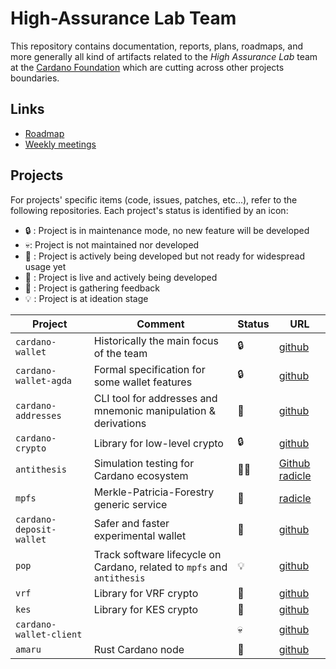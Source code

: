 # High-Assurance Lab Team

This repository contains documentation, reports, plans, roadmaps, and more generally all kind of artifacts related to the _High Assurance Lab_ team at the [Cardano Foundation](https://cardano.org) which are cutting across other projects boundaries.

## Links

* [Roadmap]()
* [Weekly meetings](docs/weekly)

## Projects

For projects' specific items (code, issues, patches, etc...), refer to the following repositories.
Each project's status is identified by an icon:

* 🔒 : Project is in maintenance mode, no new feature will be developed
* 💀: Project is not maintained nor developed
* 🚧 : Project is actively being developed but not ready for widespread usage yet
* 🚢 : Project is live and actively being developed
* 📢 : Project is gathering feedback
* 💡 : Project is at ideation stage


| Project                  | Comment                                                                 | Status | URL                                                                                                                                                       |
|--------------------------|-------------------------------------------------------------------------|--------|-----------------------------------------------------------------------------------------------------------------------------------------------------------|
| `cardano-wallet`         | Historically the main focus of the team                                 | 🔒     | [github](https://github.com/cardano-foundation/cardano-wallet)                                                                                            |
| `cardano-wallet-agda`    | Formal specification for some wallet features                           | 🔒     | [github](https://github.com/cardano-foundation/cardano-wallet-agda)                                                                                       |
| `cardano-addresses`      | CLI tool for addresses and mnemonic manipulation & derivations          | 🚢     | [github](https://github.com/IntersectMBO/cardano-addresses)                                                                                               |
| `cardano-crypto`         | Library for low-level crypto                                            | 🔒     | [github](https://github.com/IntersectMBO/cardano-crypto)                                                                                                  |
| `antithesis`             | Simulation testing for Cardano ecosystem                                | 🚧📢   | [Github](https://github.com/cardano-foundation/antithesis) [radicle](https://app.radicle.xyz/nodes/seed.radicle.garden/rad:z2a7Te5b28CX5YyPQ7ihrdG2EEUsC) |
| `mpfs`                   | Merkle-Patricia-Forestry generic service                                | 🚧     | [radicle](https://app.radicle.xyz/nodes/seed.radicle.garden/rad:zpZ4szHxvnyVyDiy2acfcVEzxza9)                                                             |
| `cardano-deposit-wallet` | Safer and faster experimental wallet                                    | 📢     | [github](https://github.com/cardano-foundation/cardano-deposit-wallet)                                                                                    |
| `pop`                    | Track software lifecycle on Cardano, related to `mpfs` and `antithesis` | 💡     | [github](https://github.com/cardano-scaling/pop)                                                                                                          |
| `vrf`                    | Library for VRF crypto                                                  | 🚧     | [github](https://github.com/txpipe/vrf)                                                                                                                   |
| `kes`                    | Library for KES crypto                                                  | 🚧     | [github](https://github.com/txpipe/kes)                                                                                                                   |
| `cardano-wallet-client`  |                                                                         | 💀     | [github](https://github.com/cardano-foundation/cardano-wallet-client)                                                                                     |
| `amaru`                  | Rust Cardano node                                                       | 🚧     | [github](https://github.com/pragma-org/amaru)                                                                                                             |
